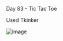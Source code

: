 Day 83 - Tic Tac Toe

Used Tkinker

![image](https://user-images.githubusercontent.com/95424348/230743313-6af2be0b-997e-4e3d-a26f-2f7312ec4463.png)
